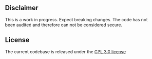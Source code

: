 ## Disclaimer
This is a work in progress. Expect breaking changes. The code has not been audited and therefore can not be considered secure.

## License
The current codebase is released under the [GPL 3.0 license](https://www.gnu.org/licenses/gpl-3.0.en.html)
